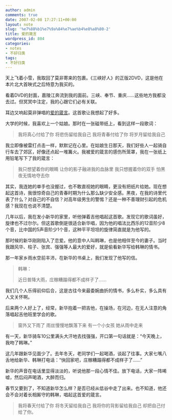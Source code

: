 ```yaml
---
author: admin
comments: true
date: 2007-02-08 17:27:11+00:00
layout: note
slug: '%e7%88%b1%e7%9a%84%e7%ae%b4%e8%a8%80-2'
title: 爱的箴言
wordpress_id: 804
categories:
- notes
- 不好归类
tags:
- 不好归类
---
```


天上飞着小雪，我取回了莫非寄来的包裹。《三峡好人》的正版2DVD，这是他在本片北大首映式之后特意为我买的。

看着DVD的封面，嘉陵江奔流到我的面前。三峡、奉节、重庆……这些地方我都没去过。但冥冥中注定，我的心跟它们必有关联。

耳边又响起莫非弹唱的[爱的箴言](http://www.wangpei.net/blog/wp-content/uploads/2007/02/loveproverb.MP3)。这首歌让我想起了好多。

大学的时候，我喜欢上一个姑娘。那时在一张磁带纸上，看到这样一段歌词：




<blockquote>
我将真心付给了你
将悲伤留给我自己
我将青春付给了你
将岁月留给我自己</blockquote>





我立即像被雷打点击一样，默默记在心里。在姑娘生日那天，我们好些人一起骑自行车去了郊区，好像还点起一堆篝火。我被爱的箴言的感伤所笼罩，我在一张纸上用铅笔写下了我的箴言：





<blockquote>我只想望着你的眼睛
让你的影子融进我的血脉里
我只想握着你的双手
怕黑夜无情地夺去你
</blockquote>




其实，我连她的单手也没握过，也不敢直视她的眼睛，更没有把纸片给她。现在想起这首诗，我很惊奇自己的青春时期为什么那么缺少安全感。黑夜，在我的诗里代表了什么？对自己的不自信？对高年级男生的警惕？还是一种不善理财引起的危机感？我现在也说不清楚。

几年以后，我在发小新华的家里，听他弹着吉他唱起这首歌。发现它的歌词虽好，旋律也不过尔尔。但这首歌倒是很适合新华唱，因为他的唱法比西乐的12音阶少8个音，比中国的5声音阶少1个音，这种平平坦坦的旋律简直就是为他写的。

那时候的新华刚刚陷入了恋爱。他的意中人叫韩琳，也是他相伴至今的妻子。当时我跟风华、柱子、张宾、强强等人最大的爱好，就是偷看新华写给韩琳的情书。

那一年家乡雨水空前丰沛，在新华的书桌上，我们发现了他写的信。




<blockquote>
韩琳：

近日普降大雨，庄稼糟蹋得都不成样子了……</blockquote>



我们几个人乐得前仰后合，这是古往今来最委婉曲折的情书，多么朴实，多么具有人文关怀啊。

后来两个人好上了，经常，新华抱着一把吉他，在操场，在河边，在无人注意的角落唱起吉他班里学会的歌。





<blockquote>窗外又下雨了
雨丝慢慢地飘落下来
有一个小女孩
她从雨中走来</blockquote>





有一天，新华骑车10公里满头大汗地去找强强，开口第一句话就是：“今天晚上，我吻了韩琳。”

这几年跟新华见面少了。去年冬天，老同学们一起喝酒，谈起了往事。大家七嘴八舌地给新华、韩琳打电话：“快回家吧，庄稼糟蹋得都不成样子了……”

新华的声音在电话里显得淡淡的，听说他那一段心情不佳。放下电话，大家一阵唏嘘，然后闷声喝酒，大醉而归。

春节又要到了，不知道新华怎么样？是否已经从低谷中走了出来。也不知道，他还会不会对着长相厮守的韩琳，唱起这首爱的箴言。





<blockquote>我将春天付给了你
将冬天留给我自己
我将你的背影留给我自己
却把自己付给了你。</blockquote>





